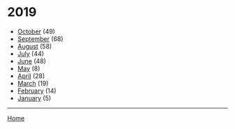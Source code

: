 # 2019

  * [October](./2019-10.md) (49)
  * [September](./2019-09.md) (68)
  * [August](./2019-08.md) (58)
  * [July](./2019-07.md) (44)
  * [June](./2019-06.md) (48)
  * [May](./2019-05.md) (8)
  * [April](./2019-04.md) (28)
  * [March](./2019-03.md) (19)
  * [February](./2019-02.md) (14)
  * [January](./2019-01.md) (5)

----

[Home](../)
